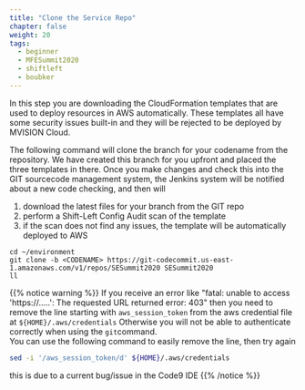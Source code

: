 ```yaml
---
title: "Clone the Service Repo"
chapter: false
weight: 20
tags:
  - beginner
  - MFESummit2020
  - shiftleft
  - boubker
---
```


In this step you are downloading the CloudFormation templates that are used to deploy resources in AWS automatically.
These templates all have some security issues built-in and they will be rejected to be deployed by MVISION Cloud.

The following command will clone the branch for your codename from the repository. We have created this branch for you upfront and placed the three templates in there. Once you make changes and check this into the GIT sourcecode management system, the Jenkins system will be notified about a new code checking, and then will 
1. download the latest files for your branch from the GIT repo
1. perform a Shift-Left Config Audit scan of the template
1. if the scan does not find any issues, the template will be automatically deployed to AWS

```
cd ~/environment
git clone -b <CODENAME> https://git-codecommit.us-east-1.amazonaws.com/v1/repos/SESummit2020 SESummit2020
ll
```

{{% notice warning %}}
If you receive an error like "fatal: unable to access 'https://.....': The requested URL returned error: 403" then you need to remove the line starting with `aws_session_token` from the aws credential file at `${HOME}/.aws/credentials`
Otherwise you will not be able to authenticate correctly when using the `git`command.   
You can use the following command to easily remove the line, then try again
```bash
sed -i '/aws_session_token/d' ${HOME}/.aws/credentials

```
this is due to a current bug/issue in the Code9 IDE
{{% /notice %}}